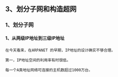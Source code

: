 ## 3、划分子网和构造超网

### 1、划分子网

#### 1、从两级IP地址到三级IP地址

```
在今天看来，在ARPANET 的早期，IP地址的设计确实不够合理。

第一，IP地址空间的利用率有时很低。

每一个A类地址网络可连接的主机数超过1000万台。
```



